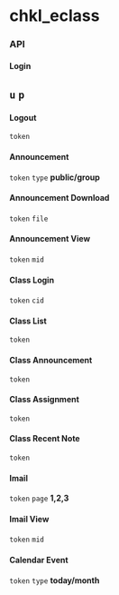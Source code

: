 # chkl_eclass
### API
#### Login

`u` `p`
---
#### Logout

`token`

#### Announcement

`token` `type` __public/group__

#### Announcement Download

`token` `file`

#### Announcement View

`token` `mid`

#### Class Login

`token` `cid`

#### Class List

`token`

#### Class Announcement

`token`

#### Class Assignment

`token`

#### Class Recent Note

`token`

#### Imail

`token` `page` __1,2,3__

#### Imail View

`token` `mid`

#### Calendar Event

`token` `type` __today/month__